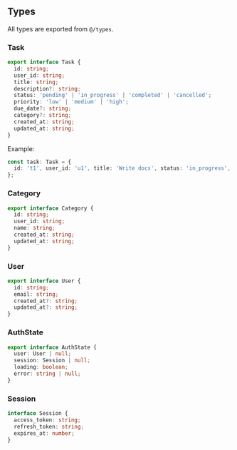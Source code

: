 ## Types

All types are exported from `@/types`.

### Task
```ts
export interface Task {
  id: string;
  user_id: string;
  title: string;
  description?: string;
  status: 'pending' | 'in_progress' | 'completed' | 'cancelled';
  priority: 'low' | 'medium' | 'high';
  due_date?: string;
  category?: string;
  created_at: string;
  updated_at: string;
}
```
Example:
```ts
const task: Task = {
  id: 't1', user_id: 'u1', title: 'Write docs', status: 'in_progress', priority: 'high', created_at: new Date().toISOString(), updated_at: new Date().toISOString()
};
```

### Category
```ts
export interface Category {
  id: string;
  user_id: string;
  name: string;
  created_at: string;
  updated_at: string;
}
```

### User
```ts
export interface User {
  id: string;
  email: string;
  created_at?: string;
  updated_at?: string;
}
```

### AuthState
```ts
export interface AuthState {
  user: User | null;
  session: Session | null;
  loading: boolean;
  error: string | null;
}
```

### Session
```ts
interface Session {
  access_token: string;
  refresh_token: string;
  expires_at: number;
}
```